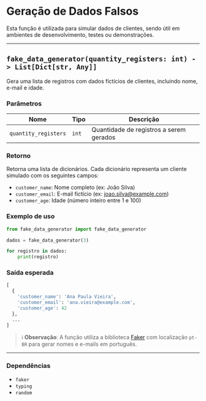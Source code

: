 # Geração de Dados Falsos

Esta função é utilizada para simular dados de clientes, sendo útil em ambientes de desenvolvimento, testes ou demonstrações.

---

## `fake_data_generator(quantity_registers: int) -> List[Dict[str, Any]]`

Gera uma lista de registros com dados fictícios de clientes, incluindo nome, e-mail e idade.

### Parâmetros

| Nome                | Tipo   | Descrição                                               |
|---------------------|--------|----------------------------------------------------------|
| `quantity_registers`| `int`  | Quantidade de registros a serem gerados                 |

### Retorno

Retorna uma lista de dicionários. Cada dicionário representa um cliente simulado com os seguintes campos:

- `customer_name`: Nome completo (ex: João Silva)
- `customer_email`: E-mail fictício (ex: joao.silva@example.com)
- `customer_age`: Idade (número inteiro entre 1 e 100)

### Exemplo de uso

```python
from fake_data_generator import fake_data_generator

dados = fake_data_generator(3)

for registro in dados:
    print(registro)
```

### Saída esperada

```python
[
  {
    'customer_name': 'Ana Paula Vieira',
    'customer_email': 'ana.vieira@example.com',
    'customer_age': 42
  },
  ...
]
```

> ℹ️ **Observação**: A função utiliza a biblioteca [Faker](https://faker.readthedocs.io/) com localização `pt-BR` para gerar nomes e e-mails em português.

---

### Dependências

- `faker`
- `typing`
- `random`
